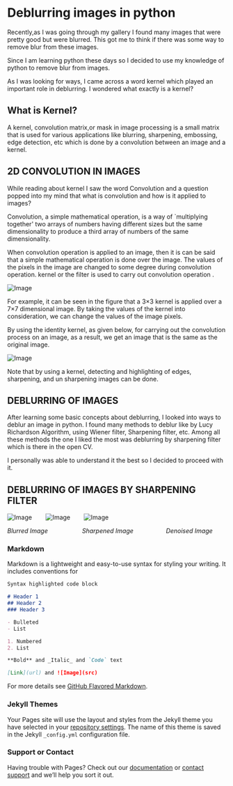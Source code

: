 # Deblurring images in python

Recently,as I was going through my gallery I found many images that were pretty good but were blurred. This got me to think if there was some way to remove blur from these images. 

Since I am learning python these days so I decided to use my knowledge of python to remove blur from images.

As I was looking for ways, I came across a word kernel which played an important role in deblurring. I wondered what exactly is a kernel?

## What is Kernel?

A kernel, convolution matrix,or mask in image processing is a small matrix that is used for various applications like blurring, sharpening, embossing, edge detection, etc which is done by a convolution between an image and a kernel.

## 2D CONVOLUTION IN IMAGES 

While reading about kernel I saw the word Convolution and a question popped into my mind that what is convolution and how is it applied to images?

Convolution, a simple mathematical operation, is a way of `multiplying together' two arrays of numbers having different sizes but the same dimensionality to produce a third array of numbers of the same dimensionality. 

When convolution operation is applied to an image, then it is can be said that a simple mathematical operation is done over the image. The values of the pixels in the image are changed to some degree during convolution operation. 
kernel or the filter is used to carry out convolution operation .

![Image](https://github.com/navyajain16/navyajain16/blob/main/image/figure1.jpg)

For example, it can be seen in the figure that a 3×3 kernel is applied over a 7×7 dimensional image. By taking the values of the kernel into consideration, we can change the values of the image pixels.

By using the identity kernel, as given below, for carrying out the convolution process on an image, as a result, we get an image that is the same as the original image. 

![Image](https://github.com/navyajain16/navyajain16/blob/main/image/figure2.jpg)

Note that by using a kernel, detecting and highlighting of edges, sharpening, and un sharpening images can be done.

## DEBLURRING OF IMAGES

After learning some basic concepts about deblurring, I looked into ways to deblur an image in python. I found many methods to deblur like by Lucy Richardson Algorithm, using Wiener filter, Sharpening filter, etc. Among all these methods the one I liked the most was deblurring by sharpening filter which is there in the open CV.

I personally was able to understand it the best so I decided to proceed with it.

## DEBLURRING OF IMAGES BY SHARPENING FILTER 

![Image](https://github.com/navyajain16/navyajain16/blob/main/image/roseblur.jpg) &nbsp; &nbsp;&nbsp;&nbsp;&nbsp; ![Image](https://github.com/navyajain16/navyajain16/blob/main/image/rosesharpen.jpg) &nbsp; &nbsp;&nbsp;&nbsp;&nbsp;           ![Image](https://github.com/navyajain16/navyajain16/blob/main/image/rosedenoise.jpg)

   *Blurred Image* &nbsp; &nbsp;&nbsp;&nbsp;&nbsp;&nbsp; &nbsp;&nbsp;&nbsp;&nbsp;&nbsp; &nbsp;&nbsp;&nbsp;&nbsp;    *Sharpened Image*&nbsp; &nbsp;&nbsp;&nbsp;&nbsp;&nbsp; &nbsp;&nbsp;&nbsp;&nbsp;&nbsp; &nbsp;&nbsp;&nbsp;&nbsp;    *Denoised Image*
   



### Markdown

Markdown is a lightweight and easy-to-use syntax for styling your writing. It includes conventions for

```markdown
Syntax highlighted code block

# Header 1
## Header 2
### Header 3

- Bulleted
- List

1. Numbered
2. List

**Bold** and _Italic_ and `Code` text

[Link](url) and ![Image](src)
```

For more details see [GitHub Flavored Markdown](https://guides.github.com/features/mastering-markdown/).

### Jekyll Themes

Your Pages site will use the layout and styles from the Jekyll theme you have selected in your [repository settings](https://github.com/navyajain16/navyajain16.github.io/settings). The name of this theme is saved in the Jekyll `_config.yml` configuration file.

### Support or Contact

Having trouble with Pages? Check out our [documentation](https://docs.github.com/categories/github-pages-basics/) or [contact support](https://github.com/contact) and we’ll help you sort it out.
